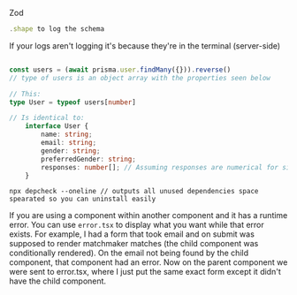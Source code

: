 Zod
```ts
.shape to log the schema 
```

If your logs aren't logging it's because they're in the terminal (server-side)

```ts

const users = (await prisma.user.findMany({})).reverse()
// type of users is an object array with the properties seen below

// This:
type User = typeof users[number]

// Is identical to:
	interface User {
		name: string;
		email: string;
		gender: string;
		preferredGender: string;
		responses: number[]; // Assuming responses are numerical for simplicity
	}
```

```shell
npx depcheck --oneline // outputs all unused dependencies space spearated so you can uninstall easily
```

If you are using a component within another component and it has a runtime error. You can use `error.tsx` to display what you want while that error exists. For example, I had a form that took email and on submit was supposed to render matchmaker matches (the child component was conditionally rendered). On the email not being found by the child component, that component had an error. Now on the parent component we were sent to error.tsx, where I just put the same exact form except it didn't have the child component.

